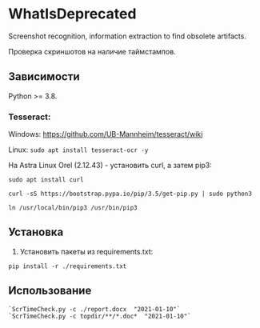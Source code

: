 # WhatIsDeprecated
Screenshot recognition, information extraction to find obsolete artifacts.

Проверка скриншотов на наличие таймстампов.

## Зависимости

Python >= 3.8.

### Tesseract:
Windows:  https://github.com/UB-Mannheim/tesseract/wiki 

Linux: `sudo apt install tesseract-ocr -y`


На Astra Linux Orel (2.12.43)  - установить curl, а затем pip3:

`sudo apt install curl`

`curl -sS https://bootstrap.pypa.io/pip/3.5/get-pip.py | sudo python3`

`ln /usr/local/bin/pip3 /usr/bin/pip3`


## Установка 
1. Установить пакеты из requirements.txt:

`pip install -r ./requirements.txt`


## Использование

    `ScrTimeCheck.py -c ./report.docx  "2021-01-10"`
    `ScrTimeCheck.py -c topdir/**/*.doc*  "2021-01-10"`